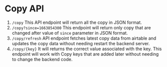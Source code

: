 # Copy API

1. ``/copy`` This API endpoint will return all the copy in JSON format.
2. ``/copy?since=1663854300`` This endpoint will return only copy that are changed after value of ``since`` parameter in JSON format.
3. ``/copy/refresh`` API endpoint fetches latest copy data from airtable and updates the copy data without needing restart the backend server.
4. ``/copy/{key}`` It will returns the correct value associated with the key. This endpoint will work with Copy keys that are added later without needing to change the backend code.

